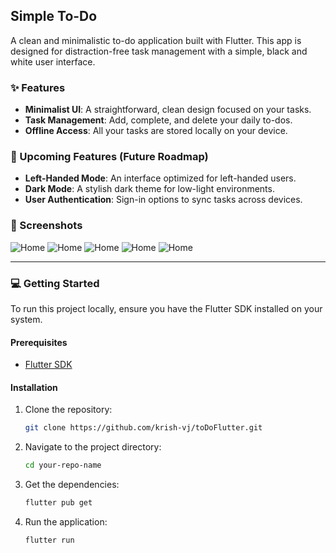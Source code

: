 ## Simple To-Do

A clean and minimalistic to-do application built with Flutter. This app is designed for distraction-free task management with a simple, black and white user interface.

### ✨ Features

  * **Minimalist UI**: A straightforward, clean design focused on your tasks.
  * **Task Management**: Add, complete, and delete your daily to-dos.
  * **Offline Access**: All your tasks are stored locally on your device.

### 🚀 Upcoming Features (Future Roadmap)

  * **Left-Handed Mode**: An interface optimized for left-handed users.
  * **Dark Mode**: A stylish dark theme for low-light environments.
  * **User Authentication**: Sign-in options to sync tasks across devices.

### 📸 Screenshots
![Home](https://github.com/krish-vj/toDoFlutter/blob/main/screenshots/1.png?raw=true)
![Home](https://github.com/krish-vj/toDoFlutter/blob/main/screenshots/2.png?raw=true)
![Home](https://github.com/krish-vj/toDoFlutter/blob/main/screenshots/3.png?raw=true)
![Home](https://github.com/krish-vj/toDoFlutter/blob/main/screenshots/4.png?raw=true)
![Home](https://github.com/krish-vj/toDoFlutter/blob/main/screenshots/5.png?raw=true)


-----

### 💻 Getting Started

To run this project locally, ensure you have the Flutter SDK installed on your system.

#### Prerequisites

  * [Flutter SDK](https://docs.flutter.dev/get-started/install)

#### Installation

1.  Clone the repository:
    ```bash
    git clone https://github.com/krish-vj/toDoFlutter.git
    ```
2.  Navigate to the project directory:
    ```bash
    cd your-repo-name
    ```
3.  Get the dependencies:
    ```bash
    flutter pub get
    ```
4.  Run the application:
    ```bash
    flutter run
    ```

